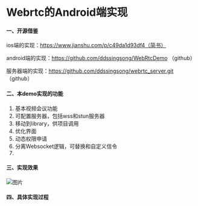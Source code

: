 # Webrtc的Android端实现
#### 一、开源借鉴

ios端的实现：https://www.jianshu.com/p/c49da1d93df4（简书）

android端的实现：https://github.com/ddssingsong/WebRtcDemo （github）

服务器端的实现：https://github.com/ddssingsong/webrtc_server.git （github）

#### 二、本demo实现的功能

1. 基本视频会议功能
2. 可配置服务器，包括wss和stun服务器
3. 移动到library，供项目调用
4. 优化界面
5. 动态权限申请
6. 分离Websocket逻辑，可替换和自定义信令
7. 

#### 三、实现效果 

![图片](https://github.com/ddssingsong/webrtc_android/blob/master/image/test.png)

#### 四、具体实现过程